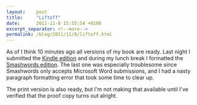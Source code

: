 ```yaml
---
layout:    post
title:     "Liftoff"
date:      2011-11-8 15:55:54 +0100
excerpt_separator: <!--more-->
permalink: /blog/2011/11/8/liftoff.html
---
```


As of I think 10 minutes ago all versions of my book are ready. Last night I submitted the [Kindle edition](http://www.amazon.com/dp/B0063UB58W) and during my lunch break I formatted the [Smashwords edition](https://www.smashwords.com/books/view/103111). The last one was especially troublesome since Smashwords only accepts Microsoft Word submissions, and I had a nasty paragraph formatting error that took some time to clear up.

<!--more-->
The print version is also ready, but I'm not making that available until I've verified that the proof copy turns out alright.